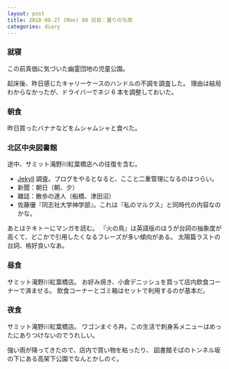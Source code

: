 ```yaml
---
layout: post
title: 2018-08-27 (Mon) 88 日目：曇りのち雨
categories: diary
---
```


### 就寝

この前真価に気づいた幽霊団地の児童公園。

起床後、昨日感じたキャリーケースのハンドルの不調を調査した。
理由は結局わからなかったが、ドライバーでネジ 6 本を調整しておいた。

### 朝食

昨日買ったバナナなどをムシャムシャと食べた。

### 北区中央図書館

途中、サミット滝野川紅葉橋店への往復を含む。

* [Jekyll](https://github.com/jekyll/jekyll) 調査。ブログをやるとなると、ここと二重管理になるのはつらい。
* 新聞：朝日（朝、夕）
* 雑誌：散歩の達人（船橋、津田沼）
* 佐藤優『同志社大学神学部』。これは『私のマルクス』と同時代の内容なのかな。

あとはテキトーにマンガを読む。
『火の鳥』は英語版のほうが台詞の抽象度が高くて、どこかで引用したくなるフレーズが多い傾向がある。
太陽篇ラストの台詞、格好良いなあ。

### 昼食

サミット滝野川紅葉橋店。
お好み焼き、小倉デニッシュを買って店内飲食コーナーで済ませる。
飲食コーナーとゴミ箱はセットで利用するのが基本だ。

### 夜食

サミット滝野川紅葉橋店。
ワゴンまぐろ丼。この生活で刺身系メニューはめったにありつけないのでうれしい。

強い雨が降ってきたので、店内で買い物を粘ったり、
図書館そばのトンネル坂の下にある高架下公園でなんとかしのぐ。
